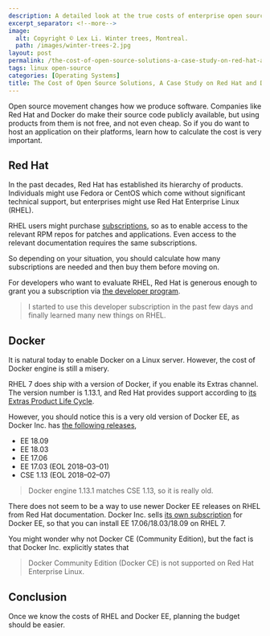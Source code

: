 ```yaml
---
description: A detailed look at the true costs of enterprise open source solutions, analyzing Red Hat Enterprise Linux and Docker subscriptions for enterprise environments.
excerpt_separator: <!--more-->
image:
  alt: Copyright © Lex Li. Winter trees, Montreal.
  path: /images/winter-trees-2.jpg
layout: post
permalink: /the-cost-of-open-source-solutions-a-case-study-on-red-hat-and-docker-27f8cdad5969
tags: linux open-source
categories: [Operating Systems]
title: The Cost of Open Source Solutions, A Case Study on Red Hat and Docker
---
```

Open source movement changes how we produce software. Companies like Red Hat and Docker do make their source code publicly available, but using products from them is not free, and not even cheap. So if you do want to host an application on their platforms, learn how to calculate the cost is very important.
<!--more-->

## Red Hat

In the past decades, Red Hat has established its hierarchy of products. Individuals might use Fedora or CentOS which come without significant technical support, but enterprises might use Red Hat Enterprise Linux (RHEL).

RHEL users might purchase [subscriptions](https://www.redhat.com/en/about/subscription-model-faq), so as to enable access to the relevant RPM repos for patches and applications. Even access to the relevant documentation requires the same subscriptions.

So depending on your situation, you should calculate how many subscriptions are needed and then buy them before moving on.

For developers who want to evaluate RHEL, Red Hat is generous enough to grant you a subscription via [the developer program](https://www.redhat.com/en/about/press-releases/red-hat-expands-red-hat-developer-program-no-cost-red-hat-enterprise-linux-developer-subscription).

> I started to use this developer subscription in the past few days and finally learned many new things on RHEL.

## Docker

It is natural today to enable Docker on a Linux server. However, the cost of Docker engine is still a misery.

RHEL 7 does ship with a version of Docker, if you enable its Extras channel. The version number is 1.13.1, and Red Hat provides support according to [its Extras Product Life Cycle](https://access.redhat.com/support/policy/updates/extras/).

However, you should notice this is a very old version of Docker EE, as Docker Inc. has [the following releases](https://success.docker.com/article/maintenance-lifecycle),

* EE 18.09
* EE 18.03
* EE 17.06
* EE 17.03 (EOL 2018–03–01)
* CSE 1.13 (EOL 2018–02–07)

> Docker engine 1.13.1 matches CSE 1.13, so it is really old.

There does not seem to be a way to use newer Docker EE releases on RHEL from Red Hat documentation. Docker Inc. sells [its own subscription](https://docs.docker.com/install/linux/docker-ee/rhel/) for Docker EE, so that you can install EE 17.06/18.03/18.09 on RHEL 7.

You might wonder why not Docker CE (Community Edition), but the fact is that Docker Inc. explicitly states that

> Docker Community Edition (Docker CE) is not supported on Red Hat Enterprise Linux.

## Conclusion

Once we know the costs of RHEL and Docker EE, planning the budget should be easier.
